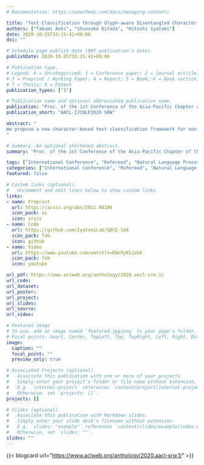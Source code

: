 ```yaml
---
# Documentation: https://wowchemy.com/docs/managing-content/

title: "Text Classification through Glyph-aware Disentangled Character Embedding and Semantic Sub-character Augmentation"
authors: ["Takumi Aoki", "Shunsuke Kitada", "Hitoshi Iyatomi"]
date: 2020-10-25T15:15:41+09:00
doi: ""

# Schedule page publish date (NOT publication's date).
publishDate: 2020-10-25T15:15:41+09:00

# Publication type.
# Legend: 0 = Uncategorized; 1 = Conference paper; 2 = Journal article;
# 3 = Preprint / Working Paper; 4 = Report; 5 = Book; 6 = Book section;
# 7 = Thesis; 8 = Patent
publication_types: ["1"]

# Publication name and optional abbreviated publication name.
publication: "Proc. of the 1st Conference of the Asia-Pacific Chapter of the Association for Computational Linguistics and the 10th International Joint Conference on Natural Language Processing: Student Research Workshop"
publication_short: "AACL-IJCNLP2020 SRW"

abstract: "
We propose a new character-based text classification framework for non-alphabetic languages, such as Chinese and Japanese. Our framework consists of a variational character encoder (VCE) and character-level text classifier. The VCE is composed of a $\\beta$-variational auto-encoder ($\\beta$-VAE) that learns the proposed glyph-aware disentangled character embedding (GDCE). Since our GDCE provides zero-mean unit-variance character embeddings that are dimensionally independent, it is applicable for our interpretable data augmentation, namely, semantic sub-character augmentation (SSA). In this paper, we evaluated our framework using Japanese text classification tasks at the document- and sentence-level. We confirmed that our GDCE and SSA not only provided embedding interpretability but also improved the classification performance. Our proposal achieved a competitive result to the state-of-the-art model while also providing model interpretability.
"

# Summary. An optional shortened abstract.
summary: "Proc. of the 1st Conference of the Asia-Pacific Chapter of the Association for Computational Linguistics and the 10th International Joint Conference on Natural Language Processing: Student Research Workshop"

tags: ["International Conference", "Refereed", "Natural Language Processing"]
categories: ["International Conference", "Refereed", "Natural Language Processing"]
featured: false

# Custom links (optional).
#   Uncomment and edit lines below to show custom links.
links:
- name: Preprint
  url: https://arxiv.org/abs/2011.04184
  icon_pack: ai
  icon: arxiv
- name: Code
  url: https://github.com/IyatomiLab/GDCE-SSA
  icon_pack: fab
  icon: github
- name: Video
  url: https://www.youtube.com/watch?v=EWo5yKSJah0
  icon_pack: fab
  icon: youtube

url_pdf: https://www.aclweb.org/anthology/2020.aacl-srw.1/
url_code:
url_dataset:
url_poster:
url_project:
url_slides:
url_source:
url_video:

# Featured image
# To use, add an image named `featured.jpg/png` to your page's folder. 
# Focal points: Smart, Center, TopLeft, Top, TopRight, Left, Right, BottomLeft, Bottom, BottomRight.
image:
  caption: ""
  focal_point: ""
  preview_only: true

# Associated Projects (optional).
#   Associate this publication with one or more of your projects.
#   Simply enter your project's folder or file name without extension.
#   E.g. `internal-project` references `content/project/internal-project/index.md`.
#   Otherwise, set `projects: []`.
projects: []

# Slides (optional).
#   Associate this publication with Markdown slides.
#   Simply enter your slide deck's filename without extension.
#   E.g. `slides: "example"` references `content/slides/example/index.md`.
#   Otherwise, set `slides: ""`.
slides: ""
---
```


{{< blogcard url="https://www.aclweb.org/anthology/2020.aacl-srw.1/" >}}
